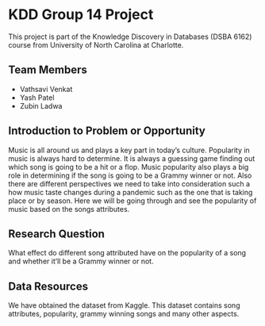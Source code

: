 # KDD Group 14 Project
This project is part of the Knowledge Discovery in Databases (DSBA 6162) course from University of North Carolina at Charlotte.

## Team Members
- Vathsavi Venkat
- Yash Patel
- Zubin Ladwa

## Introduction to Problem or Opportunity
Music is all around us and plays a key part in today’s culture. Popularity in music is always hard to determine. It is always a guessing game finding out which song is going to be a hit or a flop. Music popularity also plays a big role in determining if the song is going to be a Grammy winner or not. Also there are different perspectives we need to take into consideration such a how music taste changes during a pandemic such as the one that is taking place or by season. Here we will be going through and see the popularity of music based on the songs attributes.  

## Research Question
What effect do different song attributed have on the popularity of a song and whether it’ll be a Grammy winner or not.

## Data Resources
We have obtained the dataset from Kaggle. This dataset contains song attributes, popularity, grammy winning songs and many other aspects.  
